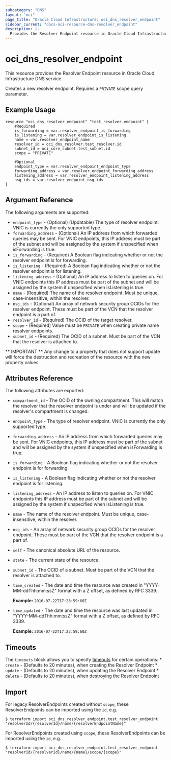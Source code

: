 ```yaml
---
subcategory: "DNS"
layout: "oci"
page_title: "Oracle Cloud Infrastructure: oci_dns_resolver_endpoint"
sidebar_current: "docs-oci-resource-dns-resolver_endpoint"
description: |-
  Provides the Resolver Endpoint resource in Oracle Cloud Infrastructure DNS service
---
```


# oci_dns_resolver_endpoint
This resource provides the Resolver Endpoint resource in Oracle Cloud Infrastructure DNS service.

Creates a new resolver endpoint. Requires a `PRIVATE` scope query parameter.


## Example Usage

```hcl
resource "oci_dns_resolver_endpoint" "test_resolver_endpoint" {
	#Required
	is_forwarding = var.resolver_endpoint_is_forwarding
	is_listening = var.resolver_endpoint_is_listening
	name = var.resolver_endpoint_name
	resolver_id = oci_dns_resolver.test_resolver.id
	subnet_id = oci_core_subnet.test_subnet.id
	scope = "PRIVATE"

	#Optional
	endpoint_type = var.resolver_endpoint_endpoint_type
	forwarding_address = var.resolver_endpoint_forwarding_address
	listening_address = var.resolver_endpoint_listening_address
	nsg_ids = var.resolver_endpoint_nsg_ids
}
```

## Argument Reference

The following arguments are supported:

* `endpoint_type` - (Optional) (Updatable) The type of resolver endpoint. VNIC is currently the only supported type. 
* `forwarding_address` - (Optional) An IP address from which forwarded queries may be sent. For VNIC endpoints, this IP address must be part of the subnet and will be assigned by the system if unspecified when isForwarding is true. 
* `is_forwarding` - (Required) A Boolean flag indicating whether or not the resolver endpoint is for forwarding. 
* `is_listening` - (Required) A Boolean flag indicating whether or not the resolver endpoint is for listening. 
* `listening_address` - (Optional) An IP address to listen to queries on. For VNIC endpoints this IP address must be part of the subnet and will be assigned by the system if unspecified when isListening is true. 
* `name` - (Required) The name of the resolver endpoint. Must be unique, case-insensitive, within the resolver. 
* `nsg_ids` - (Optional) An array of network security group OCIDs for the resolver endpoint. These must be part of the VCN that the resolver endpoint is a part of. 
* `resolver_id` - (Required) The OCID of the target resolver.
* `scope` - (Required) Value must be `PRIVATE` when creating private name resolver endpoints. 
* `subnet_id` - (Required) The OCID of a subnet. Must be part of the VCN that the resolver is attached to.


** IMPORTANT **
Any change to a property that does not support update will force the destruction and recreation of the resource with the new property values

## Attributes Reference

The following attributes are exported:

* `compartment_id` - The OCID of the owning compartment. This will match the resolver that the resolver endpoint is under and will be updated if the resolver's compartment is changed. 
* `endpoint_type` - The type of resolver endpoint. VNIC is currently the only supported type. 
* `forwarding_address` - An IP address from which forwarded queries may be sent. For VNIC endpoints, this IP address must be part of the subnet and will be assigned by the system if unspecified when isForwarding is true. 
* `is_forwarding` - A Boolean flag indicating whether or not the resolver endpoint is for forwarding. 
* `is_listening` - A Boolean flag indicating whether or not the resolver endpoint is for listening. 
* `listening_address` - An IP address to listen to queries on. For VNIC endpoints this IP address must be part of the subnet and will be assigned by the system if unspecified when isListening is true. 
* `name` - The name of the resolver endpoint. Must be unique, case-insensitive, within the resolver. 
* `nsg_ids` - An array of network security group OCIDs for the resolver endpoint. These must be part of the VCN that the resolver endpoint is a part of. 
* `self` - The canonical absolute URL of the resource.
* `state` - The current state of the resource.
* `subnet_id` - The OCID of a subnet. Must be part of the VCN that the resolver is attached to.
* `time_created` - The date and time the resource was created in "YYYY-MM-ddThh:mm:ssZ" format with a Z offset, as defined by RFC 3339.

	**Example:** `2016-07-22T17:23:59:60Z` 
* `time_updated` - The date and time the resource was last updated in "YYYY-MM-ddThh:mm:ssZ" format with a Z offset, as defined by RFC 3339.

	**Example:** `2016-07-22T17:23:59:60Z` 

## Timeouts

The `timeouts` block allows you to specify [timeouts](https://registry.terraform.io/providers/oracle/oci/latest/docs/guides/changing_timeouts) for certain operations:
	* `create` - (Defaults to 20 minutes), when creating the Resolver Endpoint
	* `update` - (Defaults to 20 minutes), when updating the Resolver Endpoint
	* `delete` - (Defaults to 20 minutes), when destroying the Resolver Endpoint


## Import

For legacy ResolverEndpoints created without `scope`, these ResolverEndpoints can be imported using the `id`, e.g.

```
$ terraform import oci_dns_resolver_endpoint.test_resolver_endpoint "resolverId/{resolverId}/name/{resolverEndpointName}" 
```

For ResolverEndpoints created using `scope`, these ResolverEndpoints can be imported using the `id`, e.g.

```
$ terraform import oci_dns_resolver_endpoint.test_resolver_endpoint "resolverId/{resolverId}/name/{name}/scope/{scope}"
```


